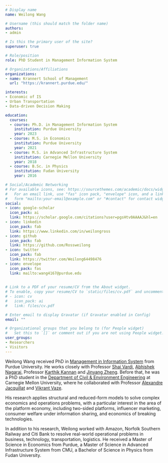 ```yaml
---
# Display name
name: Weilong Wang

# Username (this should match the folder name)
authors:
- admin

# Is this the primary user of the site?
superuser: true

# Role/position
role: PhD Student in Management Information System

# Organizations/Affiliations
organizations:
- name: Krannert School of Management
  url: "https://krannert.purdue.edu/"

interests:
- Economic of IS
- Urban Transportation
- Data-driven Decision Making

education:
  courses:
  - course: Ph.D. in Management Information System
    institution: Purdue University
    year: 2023
  - course: M.S. in Economics
    institution: Purdue University
    year: 2021
  - course: M.S. in Advanced Infrastructure System
    institution: Carnegie Mellon University
    year: 2018
  - course: B.Sc. in Physics
    institution: Fudan University
    year: 2016

# Social/Academic Networking
# For available icons, see: https://sourcethemes.com/academic/docs/widgets/#icons
#   For an email link, use "fas" icon pack, "envelope" icon, and a link in the
#   form "mailto:your-email@example.com" or "#contact" for contact widget.
social:
- icon: google-scholar
  icon_pack: ai
  link: https://scholar.google.com/citations?user=pgsHtv0AAAAJ&hl=en
- icon: linkedin
  icon_pack: fab
  link: https://www.linkedin.com/in/weilongross
- icon: github
  icon_pack: fab
  link: https://github.com/Rossweilong
- icon: twitter
  icon_pack: fab
  link: https://twitter.com/Weilong64498476
- icon: envelope
  icon_pack: fas
  link: mailto:wang4167@purdue.edu
 
  
# Link to a PDF of your resume/CV from the About widget.
# To enable, copy your resume/CV to `static/files/cv.pdf` and uncomment the lines below.  
# - icon: cv
#   icon_pack: ai
#   link: files/cv.pdf

# Enter email to display Gravatar (if Gravatar enabled in Config)
email: ""

# Organizational groups that you belong to (for People widget)
#   Set this to `[]` or comment out if you are not using People widget.  
user_groups:
- Researchers
- Visitors
---
```


Weilong Wang received PhD in [Management in Information System](https://krannert.purdue.edu/academics/MIS/) from Purdue University. He works closely with Professor [Shai Vardi](https://www.krannert.purdue.edu/directory/bio.php?username=svardi), [Abhishek Nagaraj](https://haas.berkeley.edu/faculty/nagaraj-abhishek/), Professor [Karthik Kannan](https://provost.arizona.edu/person/karthik-kannan) and [Jinyang Zheng](https://www.krannert.purdue.edu/faculty/zheng221/). Before that, he was a PhD student in the [Department of Civil & Environment Engineering](https://www.cmu.edu/cee/) at Carnegie Mellon University, where he collaborated with Professor [Alexandre Jacquillat](https://mitsloan.mit.edu/faculty/directory/alexandre-jacquillat) and [Vikrant Vaze](https://engineering.dartmouth.edu/community/faculty/vikrant-vaze).

His research applies structural and reduced-form models to solve complex economics and operations problems, with a particular interest in the area of the platform economy, including two-sided platforms, influencer marketing, consumer welfare under information sharing, and economics of breaking technologies.

In addition to his research, Weilong worked with Amazon, Norfolk Southern Railway and Citi Bank to resolve real-world operational problems in business, technology, transportation, logistics. He received a Master of Science in Economics from Purdue, a Master of Science in Advanced Infrastructure System from CMU, a Bachelor of Science in Physics from Fudan University.
